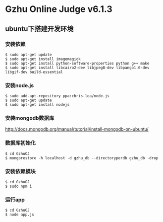 # Gzhu Online Judge v6.1.3

## ubuntu下搭建开发环境

### 安装依赖
```
$ sudo apt-get update
$ sudo apt-get install imagemagick
$ sudo apt-get install python-software-properties python g++ make
$ sudo apt-get install libcairo2-dev libjpeg8-dev libpango1.0-dev libgif-dev build-essential
```

### 安装node.js
```
$ sudo add-apt-repository ppa:chris-lea/node.js
$ sudo apt-get update
$ sudo apt-get install nodejs
```

### 安装mongodb数据库
http://docs.mongodb.org/manual/tutorial/install-mongodb-on-ubuntu/

### 数据库初始化
```
$ cd GzhuOJ
$ mongorestore -h localhost -d gzhu_db --directoryperdb gzhu_db -drop
```

### 安装依赖模块
```
$ cd GzhuOJ
$ sudo npm i
```

### 运行app
```
$ cd GzhuOJ
$ node app.js
```